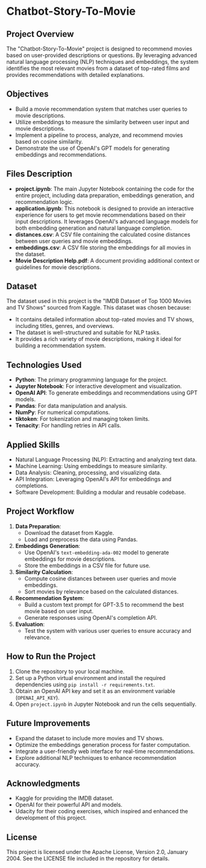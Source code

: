 # Chatbot-Story-To-Movie

## Project Overview
The "Chatbot-Story-To-Movie" project is designed to recommend movies based on user-provided descriptions or questions. By leveraging advanced natural language processing (NLP) techniques and embeddings, the system identifies the most relevant movies from a dataset of top-rated films and provides recommendations with detailed explanations.

## Objectives
- Build a movie recommendation system that matches user queries to movie descriptions.
- Utilize embeddings to measure the similarity between user input and movie descriptions.
- Implement a pipeline to process, analyze, and recommend movies based on cosine similarity.
- Demonstrate the use of OpenAI's GPT models for generating embeddings and recommendations.

## Files Description
- **project.ipynb**: The main Jupyter Notebook containing the code for the entire project, including data preparation, embeddings generation, and recommendation logic.
- **application.ipynb**: This notebook is designed to provide an interactive experience for users to get movie recommendations based on their input descriptions. It leverages OpenAI's advanced language models for both embedding generation and natural language completion.
- **distances.csv**: A CSV file containing the calculated cosine distances between user queries and movie embeddings.
- **embeddings.csv**: A CSV file storing the embeddings for all movies in the dataset.
- **Movie Description Help.pdf**: A document providing additional context or guidelines for movie descriptions.

## Dataset
The dataset used in this project is the "IMDB Dataset of Top 1000 Movies and TV Shows" sourced from Kaggle. This dataset was chosen because:
- It contains detailed information about top-rated movies and TV shows, including titles, genres, and overviews.
- The dataset is well-structured and suitable for NLP tasks.
- It provides a rich variety of movie descriptions, making it ideal for building a recommendation system.

## Technologies Used
- **Python**: The primary programming language for the project.
- **Jupyter Notebook**: For interactive development and visualization.
- **OpenAI API**: To generate embeddings and recommendations using GPT models.
- **Pandas**: For data manipulation and analysis.
- **NumPy**: For numerical computations.
- **tiktoken**: For tokenization and managing token limits.
- **Tenacity**: For handling retries in API calls.

## Applied Skills
- Natural Language Processing (NLP): Extracting and analyzing text data.
- Machine Learning: Using embeddings to measure similarity.
- Data Analysis: Cleaning, processing, and visualizing data.
- API Integration: Leveraging OpenAI's API for embeddings and completions.
- Software Development: Building a modular and reusable codebase.

## Project Workflow
1. **Data Preparation**:
   - Download the dataset from Kaggle.
   - Load and preprocess the data using Pandas.
2. **Embeddings Generation**:
   - Use OpenAI's `text-embedding-ada-002` model to generate embeddings for movie descriptions.
   - Store the embeddings in a CSV file for future use.
3. **Similarity Calculation**:
   - Compute cosine distances between user queries and movie embeddings.
   - Sort movies by relevance based on the calculated distances.
4. **Recommendation System**:
   - Build a custom text prompt for GPT-3.5 to recommend the best movie based on user input.
   - Generate responses using OpenAI's completion API.
5. **Evaluation**:
   - Test the system with various user queries to ensure accuracy and relevance.

## How to Run the Project
1. Clone the repository to your local machine.
2. Set up a Python virtual environment and install the required dependencies using `pip install -r requirements.txt`.
3. Obtain an OpenAI API key and set it as an environment variable (`OPENAI_API_KEY`).
4. Open `project.ipynb` in Jupyter Notebook and run the cells sequentially.

## Future Improvements
- Expand the dataset to include more movies and TV shows.
- Optimize the embeddings generation process for faster computation.
- Integrate a user-friendly web interface for real-time recommendations.
- Explore additional NLP techniques to enhance recommendation accuracy.

## Acknowledgments
- Kaggle for providing the IMDB dataset.
- OpenAI for their powerful API and models.
- Udacity for their coding exercises, which inspired and enhanced the development of this project.


## License
This project is licensed under the Apache License, Version 2.0, January 2004. See the LICENSE file included in the repository for details.
